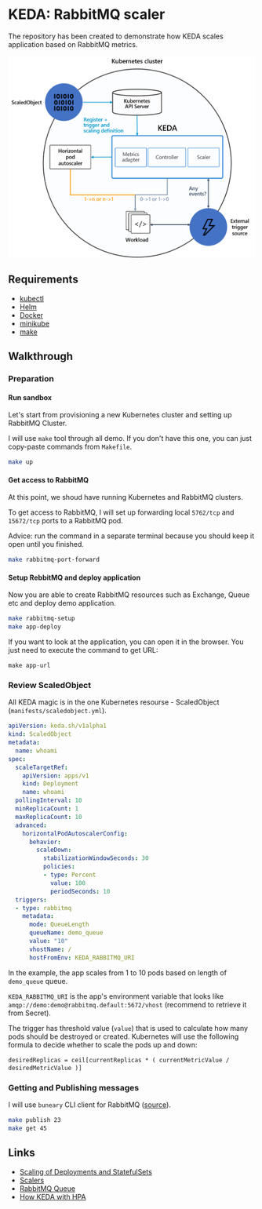 # KEDA: RabbitMQ scaler

The repository has been created to demonstrate how KEDA scales application based on RabbitMQ metrics.

![KEDA Architecture](docs/keda-arch.png)


## Requirements

- [kubectl](https://kubernetes.io/docs/tasks/tools/#kubectl)
- [Helm](https://helm.sh/)
- [Docker](https://www.docker.com/)
- [minikube](https://minikube.sigs.k8s.io/docs/start/)
- [make](https://man7.org/linux/man-pages/man1/make.1.html)


## Walkthrough

### Preparation

#### Run sandbox

Let's start from provisioning a new Kubernetes cluster and setting up RabbitMQ Cluster.

I will use `make` tool through all demo. If you don't have this one, you can just copy-paste commands from `Makefile`.

```sh
make up
```

#### Get access to RabbitMQ

At this point, we shoud have running Kubernetes and RabbitMQ clusters.

To get access to RabbitMQ, I will set up forwarding local `5762/tcp` and `15672/tcp` ports to a RabbitMQ pod.

Advice: run the command in a separate terminal because you should keep it open until you finished.

```sh
make rabbitmq-port-forward
```

#### Setup RebbitMQ and deploy application

Now you are able to create RabbitMQ resources such as Exchange, Queue etc and deploy demo application.

```sh
make rabbitmq-setup
make app-deploy
```

If you want to look at the application, you can open it in the browser. You just need to execute the command to get URL:

```
make app-url
```

### Review ScaledObject

All KEDA magic is in the one Kubernetes resourse - ScaledObject (`manifests/scaledobject.yml`).

```yaml
apiVersion: keda.sh/v1alpha1
kind: ScaledObject
metadata:
  name: whoami
spec:
  scaleTargetRef:
    apiVersion: apps/v1
    kind: Deployment
    name: whoami
  pollingInterval: 10
  minReplicaCount: 1
  maxReplicaCount: 10
  advanced:
    horizontalPodAutoscalerConfig:
      behavior:
        scaleDown:
          stabilizationWindowSeconds: 30
          policies:
          - type: Percent
            value: 100
            periodSeconds: 10
  triggers:
  - type: rabbitmq
    metadata:
      mode: QueueLength
      queueName: demo_queue
      value: "10"
      vhostName: /
      hostFromEnv: KEDA_RABBITMQ_URI
```

In the example, the app scales from 1 to 10 pods based on length of `demo_queue` queue.

`KEDA_RABBITMQ_URI` is the app's environment variable that looks like `amqp://demo:demo@rabbitmq.default:5672/vhost` (recommend to retrieve it from Secret).

The trigger has threshold value (`value`) that is used to calculate how many pods should be destroyed or created. Kubernetes will use the following formula to decide whether to scale the pods up and down:

```
desiredReplicas = ceil[currentReplicas * ( currentMetricValue / desiredMetricValue )]
```

### Getting and Publishing messages

I will use `buneary` CLI client for RabbitMQ ([source](https://github.com/dominikbraun/buneary)).

```sh
make publish 23
make get 45
```


## Links

- [Scaling of Deployments and StatefulSets](https://keda.sh/docs/2.6/concepts/scaling-deployments)
- [Scalers](https://keda.sh/docs/2.6/scalers)
- [RabbitMQ Queue](https://keda.sh/docs/2.6/scalers/rabbitmq-queue)
- [How KEDA with HPA](https://github.com/kedacore/keda/blob/main/CREATE-NEW-SCALER.md#getmetricspecforscaling)

